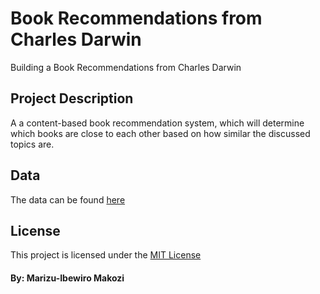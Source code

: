 # Book Recommendations from Charles Darwin

Building a Book Recommendations from Charles Darwin

## Project Description

A a content-based book recommendation system, which will determine which books are close to each other based on how similar the discussed topics are.

## Data

The data can be found [here]()

## License
This project is licensed under the [MIT License](https://github.com/makozi/Starbucks-Project/blob/master/LICENSE)

#### By: Marizu-Ibewiro Makozi